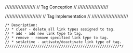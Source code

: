 ////////////////////
// Tag Conception //
////////////////////

////////////////////////
// Tag Implementation //
////////////////////////

	/* Description:
	// * clear - delete all link types assigned to tag.
	// * add - add new link type to tag.
	// * remove - remove specified link type to tag.
	// * setActive - activate/deactivate link type of tag.
	/////////////////////////////////////////////////////*/

